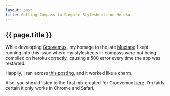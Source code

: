 ```yaml
---
layout: post
title: Getting Compass to Compile Stylesheets on Heroku
---
```


## {{ page.title }}

While developing [Groovemux](http://groovemux.com), my homage to the late [Muxtape](http://en.wikipedia.org/wiki/Muxtape) I kept running into this issue where my stylesheets in compass were not being compiled on heroku correctly, causing a 500 error every time the app was restarted.  

Happily, I ran across [this posting](http://frontcube.com/blog/2011/how-to-get-sass-to-work-with-rails-3-on-heroku-without-using-any-plugins), and it worked like a charm.  

Also, you should listen to the first mix created for Groovemux [here](http://groovemux.com/tapes/groovemux).  I'm fairly certain it only works in Chrome and Safari.
